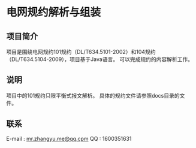 # 电网规约解析与组装

## 项目简介
项目是围绕电网规约101规约（DL/T634.5101-2002）和104规约（DL/T634.5104-2009），项目基于Java语言。
可以完成规约的内容解析工作。
## 说明
项目中的101规约只限平衡式报文解析。
具体的规约文件请参照docs目录的文件。
## 联系
E-mail : mr.zhangyu.me@qq.cpm
QQ : 1600351631
